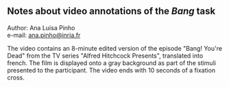 ## Notes about video annotations of the *Bang* task  

Author: Ana Luisa Pinho  
e-mail: ana.pinho@inria.fr

The video contains an 8-minute edited version of the episode "Bang! You're Dead" from the TV series "Alfred Hitchcock Presents", translated into french. The film is displayed onto a gray background as part of the stimuli presented to the participant. The video ends with 10 seconds of a fixation cross.
